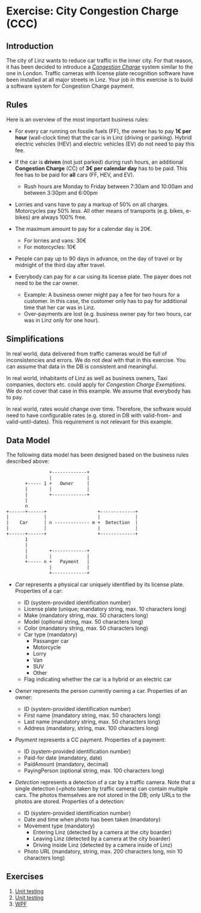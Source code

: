 # Exercise: City Congestion Charge (CCC)

## Introduction

The city of Linz wants to reduce car traffic in the inner city. For that reason, it has been decided to introduce a [*Congestion Charge*](https://de.wikipedia.org/wiki/Innenstadtmaut) system similar to the one in London. Traffic cameras with license plate recognition software have been installed at all major streets in Linz. Your job in this exercise is to build a software system for Congestion Charge payment.

## Rules

Here is an overview of the most important business rules:

* For every car running on fossile fuels (FF), the owner has to pay **1€ per hour** (wall-clock time) that the car is in Linz (driving or parking). Hybrid electric vehicles (HEV) and electric vehicles (EV) do not need to pay this fee.

* If the car is **driven** (not just parked) during rush hours, an additional **Congestion Charge** (CC) of **3€ per calendar day** has to be paid. This fee has to be paid for **all** cars (FF, HEV, and EV).
  * Rush hours are Monday to Friday between 7:30am and 10:00am and between 3:30pm and 6:00pm

* Lorries and vans have to pay a markup of 50% on all charges. Motorcycles pay 50% less. All other means of transports (e.g. bikes, e-bikes) are always 100% free.

* The maximum amount to pay for a calendar day is 20€.
  * For lorries and vans: 30€
  * For motorcycles: 10€

* People can pay up to 90 days in advance, on the day of travel or by midnight of the third day after travel.

* Everybody can pay for a car using its license plate. The payer does not need to be the car owner.
  * Example: A business owner might pay a fee for two hours for a customer. In this case, the customer only has to pay for additional time that her car was in Linz.
  * Over-payments are lost (e.g. business owner pay for two hours, car was in Linz only for one hour).

## Simplifications

In real world, data delivered from traffic cameras would be full of inconsistencies and errors. We do not deal with that in this exercise. You can assume that data in the DB is consistent and meaningful.

In real world, inhabitants of Linz as well as business owners, Taxi companies, doctors etc. could apply for *Congestion Charge Exemptions*. We do not cover that case in this example. We assume that everybody has to pay.

In real world, rates would change over time. Therefore, the software would need to have configurable rates (e.g. stored in DB with valid-from- and valid-until-dates). This requirement is not relevant for this example.

## Data Model

The following data model has been designed based on the business rules described above:

```txt
                +-------------+ 
                |             | 
       +----- 1 +   Owner     | 
       |        |             | 
       |        +-------------+   
       |                                 
       n       
+------+------+                   +-------------+
|             |                   |             |
|    Car      | n ------------- m +  Detection  |
|             |                   |             |
+------+------+                   +-------------+
       1             
       |             
       |        +-------------+
       |        |             |         
       +----- n +   Payment   |
                |             |
                +-------------+

```

* *Car* represents a physical car uniquely identified by its license plate. Properties of a car:
  * ID (system-provided identification number)
  * License plate (unique; mandatory string, max. 10 characters long)
  * Make (mandatory string, max. 50 characters long)
  * Model (optional string, max. 50 characters long)
  * Color (mandatory string, max. 50 characters long)
  * Car type (mandatory)
    * Passanger car
    * Motorcycle
    * Lorry
    * Van
    * SUV
    * Other
  * Flag indicating whether the car is a hybrid or an electric car

* *Owner* represents the person currently owning a car. Properties of an owner:
  * ID (system-provided identification number)
  * First name (mandatory string, max. 50 characters long)
  * Last name (mandatory string, max. 50 characters long)
  * Address (mandatory, string, max. 100 characters long)

* *Payment* represents a CC payment. Properties of a payment:
  * ID (system-provided identification number)
  * Paid-for date (mandatory, date)
  * PaidAmount (mandatory, decimal)
  * PayingPerson (optional string, max. 100 characters long)

* *Detection* represents a detection of a car by a traffic camera. Note that a single detection (=photo taken by traffic camera) can contain multiple cars. The photos themselves are not stored in the DB; only URLs to the photos are stored. Properties of a detection:
  * ID (system-provided identification number)
  * Date and time when photo has been taken (mandatory)
  * Movement type (mandatory)
    * Entering Linz (detected by a camera at the city boarder)
    * Leaving Linz (detected by a camera at the city boarder)
    * Driving inside Linz (detected by a camera inside of Linz)
  * Photo URL (mandatory, string, max. 200 characters long, min 10 characters long)

## Exercises

1. [Unit testing](part-1-unit-testing)
2. [Unit testing](../../lectures/0900-ccc-cameras/readme.md)
3. [WPF](part-2-wpf)
